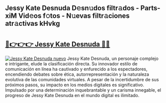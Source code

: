 ## Jessy Kate Desnuda D𝚎sn𝚞dos filtr𝚊dos - Parts-xiM Vid𝚎os f𝚘tos - N𝚞evas filtr𝚊ciones atr𝚊ctivas kHvkg

# <h2><a href="http://mb19pm.tromn.icu/?c=Jessy+Kate+Desnuda">🔗👉👉👉 Jessy Kate Desnuda 🔗🔗</a></h2>

[![Jessy Kate Desnuda nuevo](https://i.imgur.com/pEAQMta.gif)](http://mb19pm.tromn.icu/?c=Jessy+Kate+Desnuda)
Jessy Kate Desnuda, un personaje complejo e intrigante, elude la clasificación directa. Su innovador estilo de comunicación en línea ha cautivado y enfurecido a los espectadores, encendiendo debates sobre ética, autorrepresentación y la naturaleza evolutiva de las comunidades virtuales. A pesar de la incertidumbre de sus próximos pasos, su impacto en los medios digitales es significativo. Impulsado por una determinación inquebrantable y un carisma innegable, el progreso de Jessy Kate Desnuda en el mundo digital es ilimitado.
